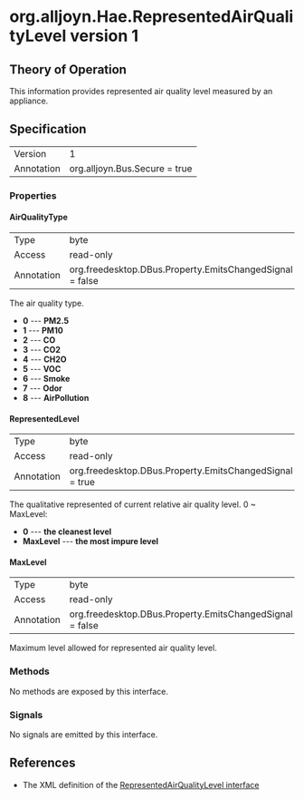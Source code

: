 ﻿# org.alljoyn.Hae.RepresentedAirQualityLevel version 1

## Theory of Operation

This information provides represented air quality level measured by an 
appliance.

## Specification

|            |                                                                |
|------------|----------------------------------------------------------------|
| Version    | 1                                                              |
| Annotation | org.alljoyn.Bus.Secure = true                                  |

### Properties

#### AirQualityType

|            |                                                                |
|------------|----------------------------------------------------------------|
| Type       | byte                                                           |
| Access     | read-only                                                      |
| Annotation | org.freedesktop.DBus.Property.EmitsChangedSignal = false       |

The air quality type.

* **0** --- **PM2.5**
* **1** --- **PM10**
* **2** --- **CO**
* **3** --- **CO2**
* **4** --- **CH2O**
* **5** --- **VOC**
* **6** --- **Smoke**
* **7** --- **Odor**
* **8** --- **AirPollution**

#### RepresentedLevel

|            |                                                                |
|------------|----------------------------------------------------------------|
| Type       | byte                                                           |
| Access     | read-only                                                      |
| Annotation | org.freedesktop.DBus.Property.EmitsChangedSignal = true        |

The qualitative represented of current relative air quality level.
0 ~ MaxLevel:

* **0** --- **the cleanest level**
* **MaxLevel** --- **the most impure level**

#### MaxLevel

|            |                                                                |
|------------|----------------------------------------------------------------|
| Type       | byte                                                           |
| Access     | read-only                                                      |
| Annotation | org.freedesktop.DBus.Property.EmitsChangedSignal = false       |

Maximum level allowed for represented air quality level.

### Methods

No methods are exposed by this interface.

### Signals

No signals are emitted by this interface.

## References

  * The XML definition of the [RepresentedAirQualityLevel interface](RepresentedAirQualityLevel-v1.xml)
